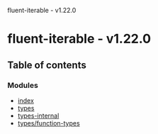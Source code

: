 fluent-iterable - v1.22.0

# fluent-iterable - v1.22.0

## Table of contents

### Modules

- [index](modules/index.md)
- [types](modules/types.md)
- [types-internal](modules/types_internal.md)
- [types/function-types](modules/types_function_types.md)
